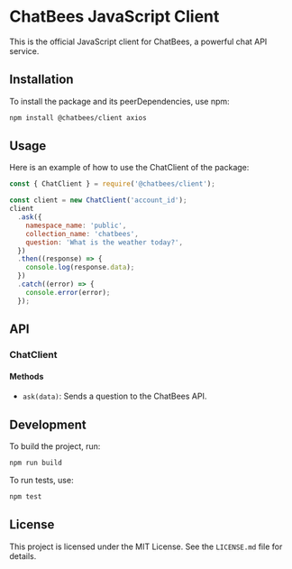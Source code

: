 # ChatBees JavaScript Client

This is the official JavaScript client for ChatBees, a powerful chat API service.

## Installation

To install the package and its peerDependencies, use npm:

```sh
npm install @chatbees/client axios
```

## Usage

Here is an example of how to use the ChatClient of the package:

```javascript
const { ChatClient } = require('@chatbees/client');

const client = new ChatClient('account_id');
client
  .ask({
    namespace_name: 'public',
    collection_name: 'chatbees',
    question: 'What is the weather today?',
  })
  .then((response) => {
    console.log(response.data);
  })
  .catch((error) => {
    console.error(error);
  });
```

## API

### ChatClient

#### Methods

- `ask(data)`: Sends a question to the ChatBees API.

## Development

To build the project, run:

```sh
npm run build
```

To run tests, use:

```sh
npm test
```

## License

This project is licensed under the MIT License. See the `LICENSE.md` file for details.
